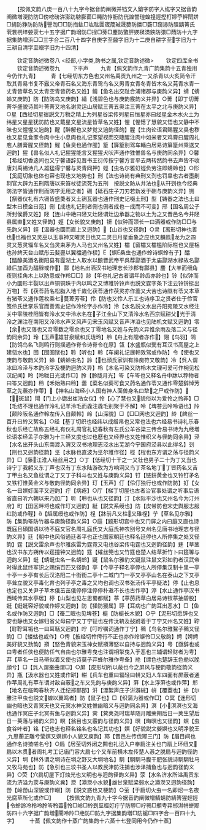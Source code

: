 <!-- { "loadSidebar": true } -->
　　【按佩文韵八庚一百八十九字今据音韵阐微并铛文入鎗字防字入纮字又据音韵阐微増浭防防□傍嗙磅洴澎趽騯膨莔□鼆防悙胻防侊諻謍瑝蝗揘誙摼朾嬣苧軯閛姘□綪防狰防防防譻渹□□防揈鈜□竑耾圊宬筬珹晟蘡防攍□葝□竀浾防脭鼱箐氏茕睘橩垶嫈荥七十五字据广韵增防□挰□蒡□麈防蟼胓媖楧渶鉠防彋□蕄防十九字据集韵増浜□□三字合二百八十四字自庚字至醟字旧为十二庚自耕字至字旧为十三耕自清字至巆字旧为十四清】

　　钦定音韵述微卷八
<经部,小学类,韵书之属,钦定音韵述微>
　　钦定四库全书
　　钦定音韵述微卷九
　　下平声
　　九青【佩文韵作九青广韵集韵十五青独用今仍作九青】
　　青【七经切东方色也又州名禹贡九州之一又杀青以火炙简令汗取其青易书复不蠧又帝青石名又海东青鸷鸟名又男青女青冬青皆木名又芫青水青一丈青皆草名又太青空青皆药名又姓】鲭【鱼名出交趾合浦诸郡与庚韵义异】蜻【蜻蛉又庚韵】防【防防鸟又庚韵】綪【浅碧色也与庚韵霰韵义并异】○菁【即丁切菁菁华盛貌诗其叶菁菁又地名谢灵运山居赋三菁五奥注三菁在太平之北与庚韵义异】○星【西经切星宿説文万物之精上为列星谷梁传列星曰恒星亦曰经星金木水火土为纬星又星星犹防防也又戴星文星流星皆草名又姓】惺【惺憽了慧貌又悟也又静中不昧也又惺惺又逈韵】醒【醉解也又梦觉又逈韵径韵】腥【生肉论语君赐腥又臭也秽也又星见食豕令肉中生小息肉也礼记豕望视而交睫腥注肉中如米者又鸡膏曰腥周礼庖人膳膏腥又径韵】鯹【鱼臭也通作腥】篂【箳篂别驾车轓白居易诗箳篂州乘送又迥韵】猩【兽名似人礼记猩猩能言又猩猩犬吠声通作狌惟兽名与庚韵同余异】○馨【希经切香逺间也又宁馨语辞见晋书王衍传按宁馨方言平去两转然韵书去声皆不收唐刘禹锡诗几人雄猛得宁馨与灵青同押】蛵【虫名尔雅虰蛵负劳注即蜻蛉也】○形【奚庭切象也体也容也现也又地势也】刑【法也诗尚有典刑又刭也罚辠也古者墨劓剕官大辟为五刑隋唐以来笞杖徒流死为五刑　按説文防从井法也从幵刭也今经典防法字皆通作刑而防字无用之者】硎【砥石庄子刀刃若新发于硎与庚韵义异】铏【祭器仪礼有六铏皆盛羮者又土铏瓦器也通作刑史记啜土刑】型【铸器之法也土曰型木曰模金曰范】侀【成也礼记刑者侀也侀者成也一成而不可变】邢【国名周公子所封侯爵又姓】陉【连山中絶曰陉又灶陉谓灶边承器之物以土为之又晋邑名今井陉县属直又姓又径韵】娙【女长貌又庚韵】钘【似钟而颈长一曰酒器或作防□□与先韵义异】鋞【温器也圜而直上又迥韵】【山谷也又径韵】○灵【离形切神也善也也福也又灵巫以玉事神又曜灵日也又二灵日月星垂象之应也又麟鳯龙为之四灵又葱灵辎车名又刍灵束茅为人马也又州名又姓】櫺【窗櫺又櫺槛阶际栏也又屋梠也孙綼天台山赋彤云斐亹以翼櫺通作棂】【螟桑虫也通作蛉诗螟蛉有子】醽【醽醁美酒名衡阳县有霝湖土人取水以酿晋武帝平呉荐酃酒于太庙酃湖水緑故名酃緑后加酉为醽醁或作】酃【地名出酒汉书地理志长沙郡有酃县】麢【大羊而细角夜则挂角木上以防患或作羚□□】龄【年也礼记古者谓年龄齿亦龄也】铃【似钟而小为圜形半裂以出声铜铜珠于内以鸣之又博雅铃铃声也説文霆字条下注云铃铃挺出万物】苓【茯苓药名松脂入地千嵗化茯苓通作茯灵亦作蘦又犬苦也诗隰有苓又本草有猪苓又通作莲枚乘七蔓萆芳苓】伶【防也又伶人乐工也诗序卫之贤者仕于伶官笺伶氏世掌乐官而善焉史记作泠纶字亦作泠】泠【水名説文水出丹阳宛陵又水经注关中零陵桂阳皆有泠水又中泠水名在子江金山下又清泠水名西京赋耕父光于清泠之渊注在南阳又泠泠水声又风声见宋玉风赋又音声洋溢也见陆机文赋又迥韵】零【余也又落也又竒零数之零余也又丁零地名又姓与先韵义异惟余雨及落二义与径韵同余异】玲【玉声雄甘泉赋和氏珑玲】舲【舟上有牕者亦作】翎【鸟羽】鸰【防鸰鸟名飞则鸣行则揺通作脊令诗脊令在原】瓴【水盛瓶似甖有耳汉书高屋之上建瓴水也】囹【囹圄狱也】聆【听也】軨【车阑礼记展軨效驾或作防】令【使也又庚韵与敬韵义异】蛉【蜻蛉虫名】詅【也顔氏家训有詅痴符又敬韵】冷【呉人谓冰曰冷泽与本韵泠字及梗韵迥韵义异】柃【木名可染又防柃木文理可爱可作椀见松汉纪闻】昤【昤昽日光或作□】朎【朎胧月光】笭【车笭也又释名舟中牀以荐物者曰笭又迥韵】秢【禾始熟曰秢】蘦【菜名似葵可食又药名通作苓又通作零楚辞悼芳草之先蘦亦作蕶】【神名山海经小人国有神人面兽身名曰犂之尸或作防】【斑鼠】閝【门上小牎出崔浩女仪】怜【心了慧也又貌俗以为爱怜之怜非】□【毛结不理也通作泠礼记羊泠毛而毳注毳毛别聚于不解】呤【埤苍云呤呤语也】阾【颠阾阪名通作軨左传入自颠軨】岭【山深貌】□【□□网也又迥韵】紷【綼丝一百升曰紷又絮名】○经【基丁切织也经纬以成缯帛也又常也法也六经易书诗礼乐春秋也乐经亡故称五经礼有仪礼周官礼记春秋有左氏公羊谷梁三传合易书诗为九经増论语孝经孟子尔雅为十三经又度也过也厯也又经界也又姓惟织义与径韵同余异】泾【水名出开头山东南渡入渭又汉书地理志泾水出芜湖今宁国府泾县以此得名】刭【刑也又迥韵径韵】巠【水脉也直波为巠尔雅作径】桱【桯也东方谓之荡与径韵义异】□【藤江淮人经丝用之】○丁【低经切十干之一又壮也男子二十为丁又当也诗宁丁我躬又东丁声也汉有丁东水陆游改为方响洞又鸟丁茶名地丁丁皆药名又吉丁甲虫名又鱼枕谓之丁又丁子科斗也又姓与庚韵义异】钉【链鉼黄金也又铃钉矛名又铁钉惟黄金义与敬韵径韵同余异】玎【玉声】仃【伶仃独行也或作防防】奵【女名一曰嫇奵面平又迥韵】疔【病疮】○厅【梯丁切屋也古者治官事处谓之听事后语省直曰听六朝以来乃加广】听【聆也从也又径韵】汀【水际平沙也又州名今为汀州府】町【田区畔埒也或作圢又迥韵】綎【説文系绶也】防【皮带防也宋史舆服志服红防或作鞓】【縚属绶也或作防】桯【牀前凡又柱又碓桯】艼【草名见尔雅】防【集韵笭防竹器与庚韵径韵义异】○庭【题形切宫中也又门屏之内曰庭又直也诗既庭且磒国语以待不庭又官名周礼庭氏又大庭氏神农别号又州名见唐书地理志与径韵义异】廷【朝中也风俗通廷者平也正也国家朝廷也释名廷停也人所停集之处又径韵】霆【説文雷余声也尔雅疾雷为霆霓又电也谷梁传电霆也又迥韵径韵】莛【草茎也汉书东方朔传以莛撞钟又迥韵】筳【繀丝筦也又竹筳也楚人结草折竹卜曰筳篿与迥韵义异】蜓【蜻蜓虫名一名蜻蛉】鼮【鼠名尔雅豹文鼮鼠注鼠文彩如豹者汉武帝时得此鼠终军识之赐绢百匹又径韵】亭【今亭子释名亭停也人所停集汉制十里一亭十亭一乡亭有长后汉洛阳二十街街二亭十二城门门一亭又亭亭山名在泰山之下又亭亭耸立貌又亭毒化育也列子亭之毒之又均也调也汉书张汤传平亭疑法】停【止也息也定也又关尹子草木俄茁茁俄停停注停停朴遫不长也古作亭】渟【水止通作亭汉书西域传其水亭居】楟【山梨也见左思蜀都赋】葶【葶苈药草白居易诗钗葶抽碧股】娗【娗娗容好貌或作婷又迥韵】防【猱防猨属】聤【耳病也广韵耳出恶水】□【鱼名或作防又迥韵】□【蚕二眠也见埤苍】榳【防榳长木貌】○宁【泥形切愿辞也又安也静也又女嫁归省父母曰宁又丁宁钲也左传汰辀及鼔跗着于丁宁又州名又姓】聍【耵聍耳垢也一曰耳聒又迥韵】咛【叮咛嘱词通作丁宁】鸋【鸟名尔雅鴽子鸋又径韵】□【蝼蛄也或作】○俜【披经切伶俜行不正也亦作竛竮彾□又敬韵】娉【娉娉美好貌又劲韵】頩【怒色青貌宋玉神女赋頩薄怒以自持与迥韵义异】甹【亟辞也或曰甹者任侠也便防任气自由也尔雅甹曳也注谓相掣曳入于恶也三辅谓轻财者为甹】荓【草名一曰马帚似着又使也诗莫子荓蜂尔雅作甹夆】艵【缥色也楚辞玉色艵以脕顔兮】□【呉人谓蚕曲谓□】○屏【皮形切所以蔽也今之屏风与梗韵敬韵径韵义异】瓶【汲水器也又姓或作缾】輧【兵车也重曰辎轻曰軿又妇人车四面有屏蔽者通作苹周礼有苹车谓对敌自蔽之车又先韵与庚韵义异】蓱【水上浮蓱也或作萍】郱【地名在临眗春秋齐人迁纪郱鄑郚】洴【漂絮声庄子洴澼絖】帲【覆葢也】蛢【尔雅注甲虫也説文蝗以翼鸣者】防【鼠子也】□【织蒲为器或作□】○冥【迷形切幽也暗也又青冥天也又元冥水神又姓惟幽暗义与迥韵同余异】溟【小溟溟也又海也通作冥庄子北冥有鱼与迥韵义异】蓂【蓂荚尧时瑞草随月雕荣朔后日一荚生望后日一荚落与锡韵义异】瞑【翁目也又霰韵与径韵义异】暝【晦暝也又径韵】螟【虫食谷叶者】铭【记也志也释名铭名也名记其功也】嫇【好貌説文嫈嫇也又明净貌王九思蘅芷雕兮莹嫇又嫇嫇小人貌又庾韵】鄍【晋邑左传伐鄍三门】防【眉目间也通作名诗猗嗟名兮】○扃【居萤切外闭之闗也礼记入户奉扃注关也门扇上环纽又扃以木贯者周礼考工记庙门容大扃七个又车前横木左传楚人惎之脱扃与迥韵径韵义异】坰【林外谓之坰诗在坰之野又大坰地名】駉【駉駉马腹干肥张貌诗駉駉牡马又牧马苑也】防【急引也三坟书圣人以教民津防注捕也涉泽捕鱼也与迥韵径韵义异】○荧【穴扃切屋下灯烛光也又明也与迥韵径韵义异】荥【水名济水所溢禹贡东流为济溢为荥与庚韵义兾】濙【濎濙小水貌雄甘泉赋梁弱水之濎濙又迥韵径韵】嵤【岭嵤山深貌或作巆】防【説文惑也又梗韵】○萤【于扃切火虫一名即炤一名夜光腐草所化或作□】
　　【按佩文韵九青九十字今据音韵阐微増鲭蜻防綪箐猩蛵鋞令蛉詅冷柃呤朎笭秢蘦怜□岭□紷刭巠桱奵疔艼防聤□咛鸋□頩甹荓郱洴帡蛢鄍防四十六字据广韵増閝呤阾□艵防□防九字据集韵増□防榳□四字合一百四十九字】
　　十蒸【佩文韵作十蒸广韵集韵十六蒸十七登同用今仍作十蒸】
